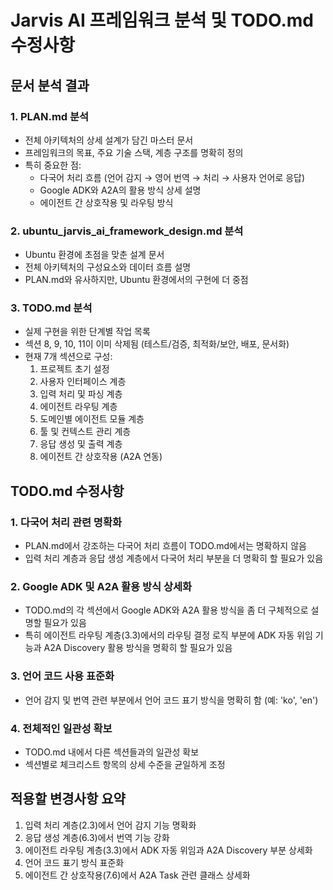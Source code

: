 # Jarvis AI 프레임워크 분석 및 TODO.md 수정사항

## 문서 분석 결과

### 1. PLAN.md 분석
- 전체 아키텍처의 상세 설계가 담긴 마스터 문서
- 프레임워크의 목표, 주요 기술 스택, 계층 구조를 명확히 정의
- 특히 중요한 점: 
  - 다국어 처리 흐름 (언어 감지 → 영어 번역 → 처리 → 사용자 언어로 응답)
  - Google ADK와 A2A의 활용 방식 상세 설명
  - 에이전트 간 상호작용 및 라우팅 방식

### 2. ubuntu_jarvis_ai_framework_design.md 분석
- Ubuntu 환경에 초점을 맞춘 설계 문서
- 전체 아키텍처의 구성요소와 데이터 흐름 설명
- PLAN.md와 유사하지만, Ubuntu 환경에서의 구현에 더 중점

### 3. TODO.md 분석
- 실제 구현을 위한 단계별 작업 목록
- 섹션 8, 9, 10, 11이 이미 삭제됨 (테스트/검증, 최적화/보안, 배포, 문서화)
- 현재 7개 섹션으로 구성:
  1. 프로젝트 초기 설정
  2. 사용자 인터페이스 계층
  3. 입력 처리 및 파싱 계층
  4. 에이전트 라우팅 계층
  5. 도메인별 에이전트 모듈 계층
  6. 툴 및 컨텍스트 관리 계층
  7. 응답 생성 및 출력 계층
  8. 에이전트 간 상호작용 (A2A 연동)

## TODO.md 수정사항

### 1. 다국어 처리 관련 명확화
- PLAN.md에서 강조하는 다국어 처리 흐름이 TODO.md에서는 명확하지 않음
- 입력 처리 계층과 응답 생성 계층에서 다국어 처리 부분을 더 명확히 할 필요가 있음

### 2. Google ADK 및 A2A 활용 방식 상세화
- TODO.md의 각 섹션에서 Google ADK와 A2A 활용 방식을 좀 더 구체적으로 설명할 필요가 있음
- 특히 에이전트 라우팅 계층(3.3)에서의 라우팅 결정 로직 부분에 ADK 자동 위임 기능과 A2A Discovery 활용 방식을 명확히 할 필요가 있음

### 3. 언어 코드 사용 표준화
- 언어 감지 및 번역 관련 부분에서 언어 코드 표기 방식을 명확히 함 (예: 'ko', 'en')

### 4. 전체적인 일관성 확보
- TODO.md 내에서 다른 섹션들과의 일관성 확보
- 섹션별로 체크리스트 항목의 상세 수준을 균일하게 조정

## 적용할 변경사항 요약
1. 입력 처리 계층(2.3)에서 언어 감지 기능 명확화
2. 응답 생성 계층(6.3)에서 번역 기능 강화
3. 에이전트 라우팅 계층(3.3)에서 ADK 자동 위임과 A2A Discovery 부분 상세화
4. 언어 코드 표기 방식 표준화
5. 에이전트 간 상호작용(7.6)에서 A2A Task 관련 클래스 상세화 